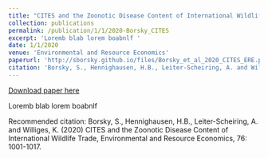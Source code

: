 ```yaml
---
title: "CITES and the Zoonotic Disease Content of International Wildlife Trade"
collection: publications
permalink: /publication/1/1/2020-Borsky_CITES
excerpt: 'Loremb blab lorem boabnlf '
date: 1/1/2020
venue: 'Environmental and Resource Economics'
paperurl: 'http://sborsky.github.io/files/Borsky_et_al_2020_CITES_ERE.pdf'
citation: 'Borsky, S., Hennighausen, H.B., Leiter-Scheiring, A. and Williges, K. (2020) CITES and the Zoonotic Disease Content of International Wildlife Trade, Environmental and Resource Economics, 76: 1001-1017.'
---
```


<a href='http://sborsky.github.io/files/Borsky_et_al_2020_CITES_ERE.pdf'>Download paper here</a>

Loremb blab lorem boabnlf 

Recommended citation: Borsky, S., Hennighausen, H.B., Leiter-Scheiring, A. and Williges, K. (2020) CITES and the Zoonotic Disease Content of International Wildlife Trade, Environmental and Resource Economics, 76: 1001-1017.